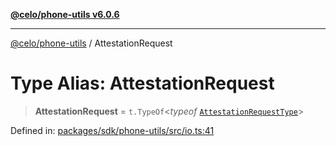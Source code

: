 [**@celo/phone-utils v6.0.6**](../README.md)

***

[@celo/phone-utils](../globals.md) / AttestationRequest

# Type Alias: AttestationRequest

> **AttestationRequest** = `t.TypeOf`\<*typeof* [`AttestationRequestType`](../variables/AttestationRequestType.md)\>

Defined in: [packages/sdk/phone-utils/src/io.ts:41](https://github.com/celo-org/developer-tooling/blob/master/packages/sdk/phone-utils/src/io.ts#L41)
